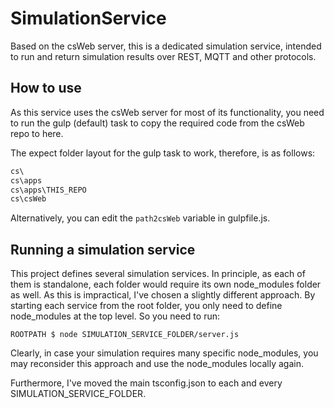 # SimulationService

Based on the csWeb server, this is a dedicated simulation service, intended to run and return simulation results over REST, MQTT and other protocols.

## How to use

As this service uses the csWeb server for most of its functionality, you need to run the gulp (default) task to copy the required code from the csWeb repo to here.

The expect folder layout for the gulp task to work, therefore, is as follows:

```javascript
cs\
cs\apps
cs\apps\THIS_REPO
cs\csWeb
```

Alternatively, you can edit the ```path2csWeb``` variable in gulpfile.js.

## Running a simulation service

This project defines several simulation services. In principle, as each of them is standalone, each folder would require its own node_modules folder as well. As this is impractical, I've chosen a slightly different approach. By starting each service from the root folder, you only need to define node_modules at the top level. So you need to run:
```
ROOTPATH $ node SIMULATION_SERVICE_FOLDER/server.js
```
Clearly, in case your simulation requires many specific node_modules, you may reconsider this approach and use the node_modules locally again.

Furthermore, I've moved the main tsconfig.json to each and every SIMULATION_SERVICE_FOLDER.
